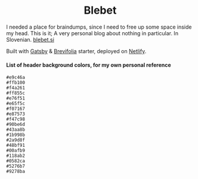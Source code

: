 <h1 align="center">
  Blebet
</h1>

I needed a place for braindumps, since I need to free up some space inside my head. This is it; A very personal blog about nothing in particular. In Slovenian. [blebet.si](https://www.blebet.si)

Built with [Gatsby](https://www.gatsbyjs.org/) & [Brevifolia](https://www.gatsbyjs.org/starters/kendallstrautman/brevifolia-gatsby-forestry/) starter, deployed on [Netlify](https://www.netlify.com/).

#### List of header background colors, for my own personal reference

```
#e9c46a
#ffb100
#f4a261
#ff855c
#e76f51
#e65f5c
#f07167
#e87573
#f47c98
#90be6d
#43aa8b
#1b998b
#2a9d8f
#48bf91
#00afb9
#118ab2
#0582ca
#5276b7
#9278ba
```
